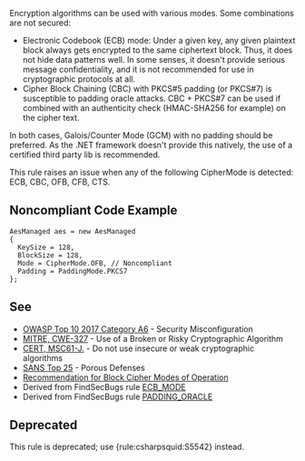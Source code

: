 
Encryption algorithms can be used with various modes. Some combinations are not secured:

- Electronic Codebook (ECB) mode: Under a given key, any given plaintext block always gets encrypted to the same ciphertext block. Thus, it does
  not hide data patterns well. In some senses, it doesn't provide serious message confidentiality, and it is not recommended for use in cryptographic
  protocols at all.
- Cipher Block Chaining (CBC) with PKCS#5 padding (or PKCS#7) is susceptible to padding oracle attacks. CBC + PKCS#7 can be used if combined with
  an authenticity check (HMAC-SHA256 for example) on the cipher text.


In both cases, Galois/Counter Mode (GCM) with no padding should be preferred. As the .NET framework doesn't provide this natively, the use of a certified third party lib is recommended.

This rule raises an issue when any of the following CipherMode is detected: ECB, CBC, OFB, CFB, CTS.

## Noncompliant Code Example


    AesManaged aes = new AesManaged
    {
      KeySize = 128,
      BlockSize = 128,
      Mode = CipherMode.OFB, // Noncompliant
      Padding = PaddingMode.PKCS7
    };


## See

- [OWASP Top 10 2017 Category A6](https://www.owasp.org/index.php/Top_10-2017_A6-Security_Misconfiguration) - Security
  Misconfiguration
- [MITRE, CWE-327](http://cwe.mitre.org/data/definitions/327.html) - Use of a Broken or Risky Cryptographic Algorithm
- [CERT, MSC61-J.](https://wiki.sei.cmu.edu/confluence/x/hDdGBQ) - Do not use insecure or weak cryptographic algorithms
- [SANS Top 25](https://www.sans.org/top25-software-errors/#cat3) - Porous Defenses
- [Recommendation for Block Cipher Modes of Operation](https://nvlpubs.nist.gov/nistpubs/Legacy/SP/nistspecialpublication800-38a.pdf)
- Derived from FindSecBugs rule [ECB\_MODE](https://find-sec-bugs.github.io/bugs.htm#ECB_MODE)
- Derived from FindSecBugs rule [PADDING\_ORACLE](https://find-sec-bugs.github.io/bugs.htm#PADDING_ORACLE)


## Deprecated

This rule is deprecated; use {rule:csharpsquid:S5542} instead.
